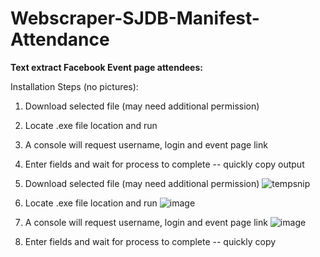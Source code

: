# Webscraper-SJDB-Manifest-Attendance

**Text extract Facebook Event page attendees:**

Installation Steps (no pictures):
1. Download selected file (may need additional permission)
2. Locate .exe file location and run
3. A console will request username, login and event page link
4. Enter fields and wait for process to complete -- quickly copy output


1. Download selected file (may need additional permission)
![tempsnip](https://user-images.githubusercontent.com/59778724/221738721-27533ae3-f206-4539-9cec-0ce9b6dfb4f9.png)

2. Locate .exe file location and run
![image](https://user-images.githubusercontent.com/59778724/221738992-4364d5f7-b844-4aec-a3cd-88019d554eca.png)

3. A console will request username, login and event page link
![image](https://user-images.githubusercontent.com/59778724/221739057-7687d434-f154-4ce6-9586-46e8997c6b95.png)

4. Enter fields and wait for process to complete -- quickly copy 
